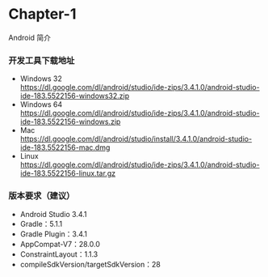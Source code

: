 # Chapter-1
Android 简介

### 开发工具下载地址
- Windows 32  
https://dl.google.com/dl/android/studio/ide-zips/3.4.1.0/android-studio-ide-183.5522156-windows32.zip
- Windows 64  
https://dl.google.com/dl/android/studio/ide-zips/3.4.1.0/android-studio-ide-183.5522156-windows.zip   
- Mac  
https://dl.google.com/dl/android/studio/install/3.4.1.0/android-studio-ide-183.5522156-mac.dmg
- Linux  
https://dl.google.com/dl/android/studio/ide-zips/3.4.1.0/android-studio-ide-183.5522156-linux.tar.gz


### 版本要求（建议）
- Android Studio 3.4.1
- Gradle：5.1.1
- Gradle Plugin：3.4.1
- AppCompat-V7：28.0.0
- ConstraintLayout：1.1.3
- compileSdkVersion/targetSdkVersion：28
